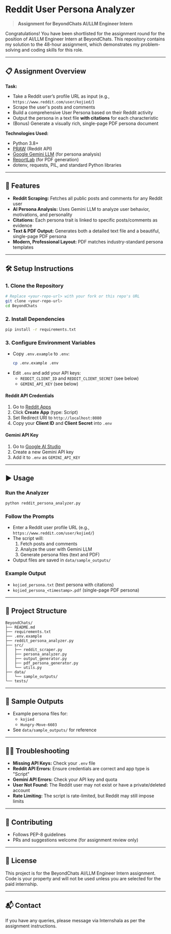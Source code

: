 # Reddit User Persona Analyzer

> **Assignment for BeyondChats AI/LLM Engineer Intern**

Congratulations! You have been shortlisted for the assignment round for the position of AI/LLM Engineer Intern at BeyondChats. This repository contains my solution to the 48-hour assignment, which demonstrates my problem-solving and coding skills for this role.

---

## 📋 Assignment Overview

**Task:**
- Take a Reddit user’s profile URL as input (e.g., `https://www.reddit.com/user/kojied/`)
- Scrape the user's posts and comments
- Build a comprehensive User Persona based on their Reddit activity
- Output the persona in a text file **with citations** for each characteristic
- (Bonus) Generate a visually rich, single-page PDF persona document

**Technologies Used:**
- Python 3.8+
- [PRAW](https://praw.readthedocs.io/) (Reddit API)
- [Google Gemini LLM](https://aistudio.google.com/app/apikey) (for persona analysis)
- [ReportLab](https://www.reportlab.com/dev/docs/) (for PDF generation)
- dotenv, requests, PIL, and standard Python libraries

---

## 🚀 Features
- **Reddit Scraping:** Fetches all public posts and comments for any Reddit user
- **AI Persona Analysis:** Uses Gemini LLM to analyze user behavior, motivations, and personality
- **Citations:** Each persona trait is linked to specific posts/comments as evidence
- **Text & PDF Output:** Generates both a detailed text file and a beautiful, single-page PDF persona
- **Modern, Professional Layout:** PDF matches industry-standard persona templates

---

## 🛠️ Setup Instructions

### 1. Clone the Repository
```bash
# Replace <your-repo-url> with your fork or this repo's URL
git clone <your-repo-url>
cd BeyondChats
```

### 2. Install Dependencies
```bash
pip install -r requirements.txt
```

### 3. Configure Environment Variables
- Copy `.env.example` to `.env`:
  ```bash
  cp .env.example .env
  ```
- Edit `.env` and add your API keys:
  - `REDDIT_CLIENT_ID` and `REDDIT_CLIENT_SECRET` (see below)
  - `GEMINI_API_KEY` (see below)

#### Reddit API Credentials
1. Go to [Reddit Apps](https://www.reddit.com/prefs/apps)
2. Click **Create App** (type: Script)
3. Set Redirect URI to `http://localhost:8080`
4. Copy your **Client ID** and **Client Secret** into `.env`

#### Gemini API Key
1. Go to [Google AI Studio](https://aistudio.google.com/app/apikey)
2. Create a new Gemini API key
3. Add it to `.env` as `GEMINI_API_KEY`

---

## ▶️ Usage

### Run the Analyzer
```bash
python reddit_persona_analyzer.py
```

### Follow the Prompts
- Enter a Reddit user profile URL (e.g., `https://www.reddit.com/user/kojied/`)
- The script will:
  1. Fetch posts and comments
  2. Analyze the user with Gemini LLM
  3. Generate persona files (text and PDF)
- Output files are saved in `data/sample_outputs/`

### Example Output
- `kojied_persona.txt` (text persona with citations)
- `kojied_persona_<timestamp>.pdf` (single-page PDF persona)

---

## 📁 Project Structure
```
BeyondChats/
├── README.md
├── requirements.txt
├── .env.example
├── reddit_persona_analyzer.py
├── src/
│   ├── reddit_scraper.py
│   ├── persona_analyzer.py
│   ├── output_generator.py
│   ├── pdf_persona_generator.py
│   └── utils.py
├── data/
│   └── sample_outputs/
└── tests/
```

---

## 📝 Sample Outputs
- Example persona files for:
  - `kojied`
  - `Hungry-Move-6603`
- See `data/sample_outputs/` for reference

---

## 🧑‍💻 Troubleshooting
- **Missing API Keys:** Check your `.env` file
- **Reddit API Errors:** Ensure credentials are correct and app type is "Script"
- **Gemini API Errors:** Check your API key and quota
- **User Not Found:** The Reddit user may not exist or have a private/deleted account
- **Rate Limiting:** The script is rate-limited, but Reddit may still impose limits

---

## 🤝 Contributing
- Follows PEP-8 guidelines
- PRs and suggestions welcome (for assignment review only)

---

## 📜 License
This project is for the BeyondChats AI/LLM Engineer Intern assignment. Code is your property and will not be used unless you are selected for the paid internship.

---

## 📬 Contact
If you have any queries, please message via Internshala as per the assignment instructions. 